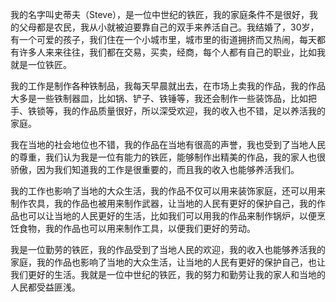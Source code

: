 我的名字叫史蒂夫（Steve），是一位中世纪的铁匠，我的家庭条件不是很好，我的父母都是农民，我从小就被迫要靠自己的双手来养活自己。我结婚了，30岁，有一个可爱的孩子，我们住在一个小城市里，城市里的街道拥挤而又热闹，每天都有许多人来来往往，我们都在交易，买卖，经商，每个人都有自己的职业，比如我就是一位铁匠。

我的工作是制作各种铁制品，我每天早晨就出去，在市场上卖我的作品，我的作品大多是一些铁制器皿，比如锅、铲子、铁锤等，我还会制作一些装饰品，比如把手、铁锁等，我的作品质量很好，所以深受欢迎，我的收入也不错，足以养活我的家庭。

我在当地的社会地位也不错，我的作品在当地有很高的声誉，我也受到了当地人民的尊重，我们认为我是一位有能力的铁匠，能够制作出精美的作品，我的家人也很骄傲，因为我们知道我的工作是很重要的，而且我的收入也能够养活我们。

我的工作也影响了当地的大众生活，我的作品不仅可以用来装饰家庭，还可以用来制作农具，我的作品也被用来制作武器，让当地的人民有更好的保护自己，我的作品也可以让当地的人民更好的生活，比如我们可以用我的作品来制作锅炉，以便烹饪食物，我的作品也可以用来制作工具，以便我们更好的劳动。

我是一位勤劳的铁匠，我的作品受到了当地人民的欢迎，我的收入也能够养活我的家庭，我的作品也影响了当地的大众生活，让当地的人民有更好的保护自己，也让我们更好的生活。我就是一位中世纪的铁匠，我的努力和勤劳让我的家人和当地的人民都受益匪浅。
